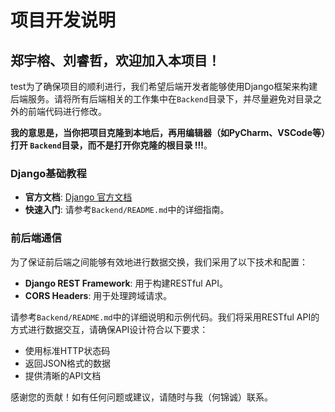 # 项目开发说明

## 郑宇榕、刘睿哲，欢迎加入本项目！

test为了确保项目的顺利进行，我们希望后端开发者能够使用Django框架来构建后端服务。请将所有后端相关的工作集中在`Backend`目录下，并尽量避免对目录之外的前端代码进行修改。  

**我的意思是，当你把项目克隆到本地后，再用编辑器（如PyCharm、VSCode等）打开 `Backend`目录，而不是打开你克隆的根目录 !!!**。

### Django基础教程

- **官方文档**: [Django 官方文档](https://docs.djangoproject.com/)
- **快速入门**: 请参考`Backend/README.md`中的详细指南。

### 前后端通信

为了保证前后端之间能够有效地进行数据交换，我们采用了以下技术和配置：

- **Django REST Framework**: 用于构建RESTful API。
- **CORS Headers**: 用于处理跨域请求。

请参考`Backend/README.md`中的详细说明和示例代码。我们将采用RESTful API的方式进行数据交互，请确保API设计符合以下要求：
- 使用标准HTTP状态码
- 返回JSON格式的数据
- 提供清晰的API文档

感谢您的贡献！如有任何问题或建议，请随时与我（何锦诚）联系。
